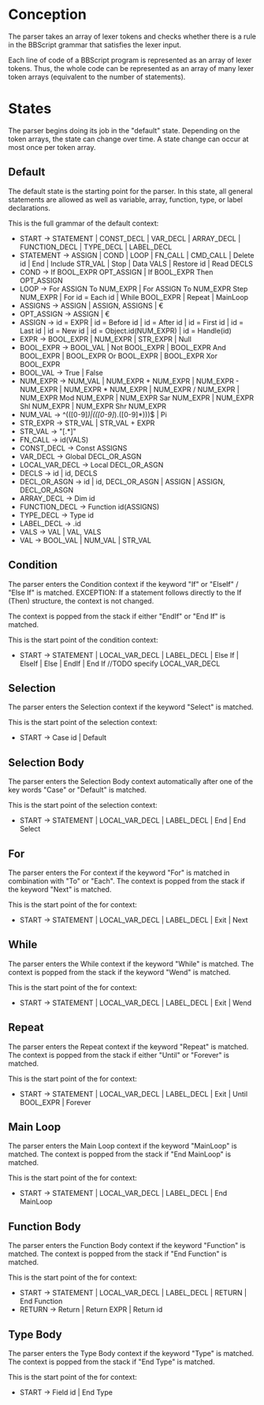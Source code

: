 # Conception
The parser takes an array of lexer tokens and checks whether there is a rule in the BBScript grammar
that satisfies the lexer input.

Each line of code of a BBScript program is represented as an array of lexer tokens. Thus, the whole code can
be represented as an array of many lexer token arrays (equivalent to the number of statements).

# States
The parser begins doing its job in the "default" state. Depending on the token arrays, the state can change
over time. A state change can occur at most once per token array.

## Default
The default state is the starting point for the parser. In this state, all general statements are allowed
as well as variable, array, function, type, or label declarations.

This is the full grammar of the default context:
* START          -> STATEMENT | CONST_DECL | VAR_DECL | ARRAY_DECL | FUNCTION_DECL | TYPE_DECL | LABEL_DECL
* STATEMENT      -> ASSIGN | COND | LOOP | FN_CALL | CMD_CALL | Delete id | End | Include STR_VAL | Stop | Data VALS | Restore id | Read DECLS
* COND           -> If BOOL_EXPR OPT_ASSIGN | If BOOL_EXPR Then OPT_ASSIGN
* LOOP           -> For ASSIGN To NUM_EXPR | For ASSIGN To NUM_EXPR Step NUM_EXPR | For id = Each id | While BOOL_EXPR | Repeat | MainLoop
* ASSIGNS        -> ASSIGN | ASSIGN, ASSIGNS | €
* OPT_ASSIGN     -> ASSIGN | €
* ASSIGN         -> id = EXPR | id = Before id | id = After id | id = First id | id = Last id | id = New id | id = Object.id(NUM_EXPR) | id = Handle(id)
* EXPR           -> BOOL_EXPR | NUM_EXPR | STR_EXPR | Null
* BOOL_EXPR      -> BOOL_VAL | Not BOOL_EXPR | BOOL_EXPR And BOOL_EXPR | BOOL_EXPR Or BOOL_EXPR | BOOL_EXPR Xor BOOL_EXPR
* BOOL_VAL       -> True | False
* NUM_EXPR       -> NUM_VAL | NUM_EXPR + NUM_EXPR | NUM_EXPR - NUM_EXPR | NUM_EXPR * NUM_EXPR | NUM_EXPR / NUM_EXPR | NUM_EXPR Mod NUM_EXPR | NUM_EXPR Sar NUM_EXPR | NUM_EXPR Shl NUM_EXPR | NUM_EXPR Shr NUM_EXPR
* NUM_VAL        -> ^(([0-9]*)|(([0-9]*)\.([0-9]*)))$ | Pi
* STR_EXPR       -> STR_VAL | STR_VAL + EXPR
* STR_VAL        -> "[.*]"
* FN_CALL        -> id(VALS)
* CONST_DECL     -> Const ASSIGNS
* VAR_DECL       -> Global DECL_OR_ASGN
* LOCAL_VAR_DECL -> Local DECL_OR_ASGN
* DECLS          -> id | id, DECLS
* DECL_OR_ASGN   -> id | id, DECL_OR_ASGN | ASSIGN | ASSIGN, DECL_OR_ASGN
* ARRAY_DECL     -> Dim id
* FUNCTION_DECL  -> Function id(ASSIGNS)
* TYPE_DECL      -> Type id
* LABEL_DECL     -> .id
* VALS           -> VAL | VAL, VALS
* VAL            -> BOOL_VAL | NUM_VAL | STR_VAL

## Condition
The parser enters the Condition context if the keyword "If" or "ElseIf" / "Else If" is matched.
EXCEPTION: If a statement follows directly to the If (Then) structure, the context is not changed.

The context is popped from the stack if either "EndIf" or "End If" is matched.

This is the start point of the condition context:
* START         -> STATEMENT | LOCAL_VAR_DECL | LABEL_DECL | Else If | ElseIf | Else | EndIf | End If  //TODO specify LOCAL_VAR_DECL

## Selection
The parser enters the Selection context if the keyword "Select" is matched.

This is the start point of the selection context:
* START         -> Case id | Default

## Selection Body
The parser enters the Selection Body context automatically after one of the key words "Case" or "Default" is matched.

This is the start point of the selection context:
* START         -> STATEMENT | LOCAL_VAR_DECL | LABEL_DECL | End | End Select

## For
The parser enters the For context if the keyword "For" is matched in combination with "To" or "Each".
The context is popped from the stack if the keyword "Next" is matched.

This is the start point of the for context:
* START         -> STATEMENT | LOCAL_VAR_DECL | LABEL_DECL | Exit | Next

## While
The parser enters the While context if the keyword "While" is matched.
The context is popped from the stack if the keyword "Wend" is matched.

This is the start point of the for context:
* START         -> STATEMENT | LOCAL_VAR_DECL | LABEL_DECL | Exit | Wend

## Repeat
The parser enters the Repeat context if the keyword "Repeat" is matched.
The context is popped from the stack if either "Until" or "Forever" is matched.

This is the start point of the for context:
* START         -> STATEMENT | LOCAL_VAR_DECL | LABEL_DECL | Exit | Until BOOL_EXPR | Forever

## Main Loop
The parser enters the Main Loop context if the keyword "MainLoop" is matched.
The context is popped from the stack if "End MainLoop" is matched.

This is the start point of the for context:
* START         -> STATEMENT | LOCAL_VAR_DECL | LABEL_DECL | End MainLoop

## Function Body
The parser enters the Function Body context if the keyword "Function" is matched.
The context is popped from the stack if "End Function" is matched.

This is the start point of the for context:
* START         -> STATEMENT | LOCAL_VAR_DECL | LABEL_DECL | RETURN | End Function
* RETURN        -> Return | Return EXPR | Return id

## Type Body
The parser enters the Type Body context if the keyword "Type" is matched.
The context is popped from the stack if "End Type" is matched.

This is the start point of the for context:
* START         -> Field id | End Type
